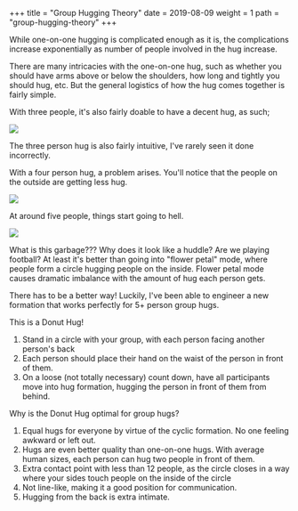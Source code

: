 +++
title = "Group Hugging Theory"
date = 2019-08-09
weight = 1
path = "group-hugging-theory"
+++

While one-on-one hugging is complicated enough as it is, the complications increase exponentially as number of people involved in the hug increase.

There are many intricacies with the one-on-one hug, such as whether you should have arms above or below the shoulders, how long and tightly you should hug, etc. But the general logistics of how the hug comes together is fairly simple.

With three people, it's also fairly doable to have a decent hug, as such;

![](../../img/grouphugs/3personhug.png)

The three person hug is also fairly intuitive, I've rarely seen it done incorrectly.

With a four person hug, a problem arises. You'll notice that the people on the outside are getting less hug.

![](../../img/grouphugs/4personhug.png)

At around five people, things start going to hell.

![](../../img/grouphugs/5personhug.png)

What is this garbage??? Why does it look like a huddle? Are we playing football? At least it's better than going into "flower petal" mode, where people form a circle hugging people on the inside. Flower petal mode causes dramatic imbalance with the amount of hug each person gets.

There has to be a better way! Luckily, I've been able to engineer a new formation that works perfectly for 5+ person group hugs.

This is a Donut Hug!

1. Stand in a circle with your group, with each person facing another person's back
1. Each person should place their hand on the waist of the person in front of them.
1. On a loose (not totally necessary) count down, have all participants move into hug formation, hugging the person in front of them from behind.

Why is the Donut Hug optimal for group hugs?
1. Equal hugs for everyone by virtue of the cyclic formation. No one feeling awkward or left out.
2. Hugs are even better quality than one-on-one hugs. With average human sizes, each person can hug two people in front of them.
3. Extra contact point with less than 12 people, as the circle closes in a way where your sides touch people on the inside of the circle
4. Not line-like, making it a good position for communication.
5. Hugging from the back is extra intimate.
